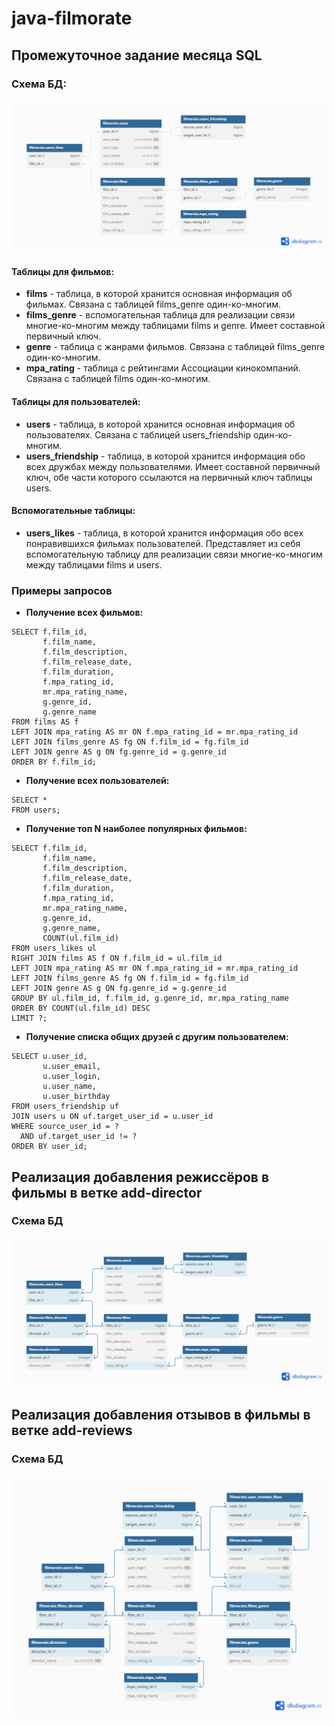 # java-filmorate

## Промежуточное задание месяца SQL

### Схема БД:

![ER-диаграмма БД для бэкенда Filmorate](/assets/images/Filmorate_ER_DB.png)

#### Таблицы для фильмов:

- **films** - таблица, в которой хранится основная информация об фильмах.
  Связана с таблицей films_genre один-ко-многим.
- **films_genre** - вспомогательная таблица для реализации связи многие-ко-многим между таблицами films и genre.
  Имеет составной первичный ключ.
- **genre** - таблица с жанрами фильмов. Связана с таблицей films_genre один-ко-многим.
- **mpa_rating** - таблица с рейтингами Ассоциации кинокомпаний. Связана с таблицей films один-ко-многим.

#### Таблицы для пользователей:

- **users** - таблица, в которой хранится основная информация об пользователях.
  Связана с таблицей users_friendship один-ко-многим.
- **users_friendship** - таблица, в которой хранится информация обо всех дружбах между пользователями.
  Имеет составной первичный ключ, обе части которого ссылаются на первичный ключ таблицы users.

#### Вспомогательные таблицы:

- **users_likes** - таблица, в которой хранится информация обо всех понравившихся фильмах пользователей.
  Представляет из себя вспомогательную таблицу для реализации связи многие-ко-многим
  между таблицами films и users.

### Примеры запросов

- **Получение всех фильмов:**

```
SELECT f.film_id,
       f.film_name,
       f.film_description,
       f.film_release_date,
       f.film_duration,
       f.mpa_rating_id,
       mr.mpa_rating_name,
       g.genre_id,
       g.genre_name
FROM films AS f
LEFT JOIN mpa_rating AS mr ON f.mpa_rating_id = mr.mpa_rating_id
LEFT JOIN films_genre AS fg ON f.film_id = fg.film_id
LEFT JOIN genre AS g ON fg.genre_id = g.genre_id
ORDER BY f.film_id;
```

- **Получение всех пользователей:**

```
SELECT *
FROM users;
```

- **Получение топ N наиболее популярных фильмов:**

```
SELECT f.film_id,
       f.film_name,
       f.film_description,
       f.film_release_date,
       f.film_duration,
       f.mpa_rating_id,
       mr.mpa_rating_name,
       g.genre_id,
       g.genre_name,
       COUNT(ul.film_id)
FROM users_likes ul
RIGHT JOIN films AS f ON f.film_id = ul.film_id
LEFT JOIN mpa_rating AS mr ON f.mpa_rating_id = mr.mpa_rating_id
LEFT JOIN films_genre AS fg ON f.film_id = fg.film_id
LEFT JOIN genre AS g ON fg.genre_id = g.genre_id
GROUP BY ul.film_id, f.film_id, g.genre_id, mr.mpa_rating_name
ORDER BY COUNT(ul.film_id) DESC
LIMIT ?;
```

- **Получение списка общих друзей с другим пользователем:**

```
SELECT u.user_id,
       u.user_email,
       u.user_login,
       u.user_name,
       u.user_birthday
FROM users_friendship uf
JOIN users u ON uf.target_user_id = u.user_id
WHERE source_user_id = ?
  AND uf.target_user_id != ?
ORDER BY user_id;
```

## Реализация добавления режиссёров в фильмы в ветке add-director

### Схема БД

![ER-диаграмма БД для ветки add-director](/assets/images/Filmorate_ER_DB_add-director.png)
## Реализация добавления отзывов в фильмы в ветке add-reviews
### Схема БД
![ER-диаграмма БД для ветки add-reviews](/assets/images/Filmorate_ER_DB_add-reviews.png)